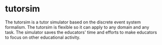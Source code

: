 # tutorsim
The tutorsim is a tutor simulator based on the discrete event system formalism.
The tutorsim is flexible so it can apply to any domain and any task. 
The simulator saves the educators' time and efforts to make educators to focus on other educational activity. 
